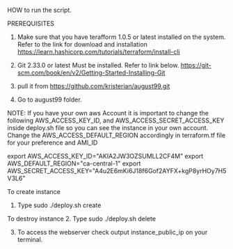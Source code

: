 HOW to run the script.

PREREQUISITES

1. Make sure that you have terafform 1.0.5 or latest installed on the system. 
Refer to the link for download and installation
https://learn.hashicorp.com/tutorials/terraform/install-cli

2. Git 2.33.0 or latest Must be installed.
Refer to link below.
https://git-scm.com/book/en/v2/Getting-Started-Installing-Git

3. pull it from https://github.com/kristerian/august99.git
4. Go to august99 folder. 

NOTE: If you have your own aws Account it is important to change the following AWS_ACCESS_KEY_ID, and AWS_ACCESS_SECRET_ACCESS_KEY inside deploy.sh file so you can see the instance in your own account.
Change the AWS_ACCESS_DEFAULT_REGION accordingly in terraform.tf file for your preference and AMI_ID

export AWS_ACCESS_KEY_ID="AKIA2JW3OZSUMLL2CF4M"
export AWS_DEFAULT_REGION="ca-central-1"
export AWS_SECRET_ACCESS_KEY="A4u2E6mKi6J18f6Gof2AYFX+kgP8yrHOy7H5V3L6" 

To create instance
1. Type sudo ./deploy.sh create

To destroy instance
2. Type sudo ./deploy.sh delete

3. To access the webserver check output instance_public_ip on your terminal.
